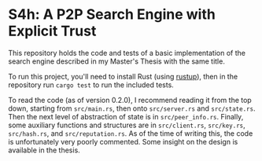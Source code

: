 
# S4h: A P2P Search Engine with Explicit Trust

This repository holds the code and tests of a basic implementation of the
search engine described in my Master's Thesis with the same title.

To run this project, you'll need to install Rust (using
[rustup](https://rustup.rs)), then in the repository run `cargo test` to run the
included tests.

To read the code (as of version 0.2.0), I recommend reading it from the top down, starting from
`src/main.rs`, then onto `src/server.rs` and `src/state.rs`. Then the next
level of abstraction of state is in `src/peer_info.rs`. Finally, some auxiliary
functions and structures are in `src/client.rs`, `src/key.rs`, `src/hash.rs`, and
`src/reputation.rs`. As of the time of writing this, the code is unfortunately
very poorly commented. Some insight on the design is available in the thesis.

